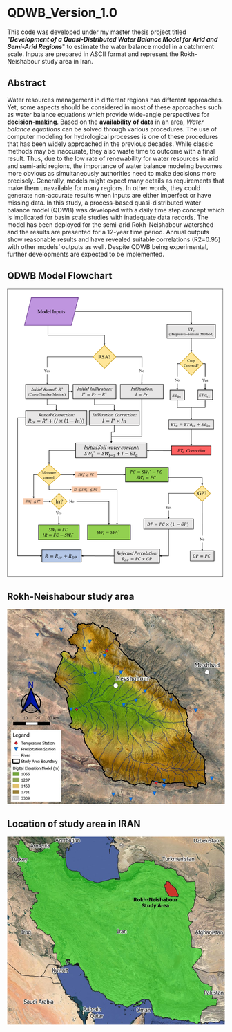 # QDWB_Version_1.0
This code was developed under my master thesis project titled "***Development of a Quasi-Distributed Water Balance Model for Arid and Semi-Arid Regions***" to estimate the water balance model in a catchment scale. Inputs are prepared in ASCII format and represent the Rokh-Neishabour study area in Iran.

## Abstract
Water resources management in different regions has different approaches. Yet, some aspects should be considered in most of these approaches such as water balance equations which provide wide-angle perspectives for **decision-making**. Based on the **availability of data** in an area, *Water balance equations* can be solved through various procedures. The use of computer modeling for hydrological processes is one of these procedures that has been widely approached in the previous decades. While classic methods may be inaccurate, they also waste time to outcome with a final result. Thus, due to the low rate of renewability for water resources in arid and semi-arid regions, the importance of water balance modeling becomes more obvious as simultaneously authorities need to make decisions more precisely. Generally, models might expect many details as requirements that make them unavailable for many regions. In other words, they could generate non-accurate results when inputs are either imperfect or have missing data. In this study, a process-based quasi-distributed water balance model (QDWB) was developed with a daily time step concept which is implicated for basin scale studies with inadequate data records. The model has been deployed for the semi-arid Rokh-Neishabour watershed and the results are presented for a 12-year time period. Annual outputs show reasonable results and have revealed suitable correlations (R2=0.95) with other models’ outputs as well. Despite QDWB being experimental, further developments are expected to be implemented.

## QDWB Model Flowchart
<img src="Flowchart_QDWB.png" width="500"/>

## Rokh-Neishabour study area
<img src="StudyArea_RokhNeishabour.jpg" width="600"/>

## Location of study area in IRAN
<img src="StudyArea_Location_IRAN.jpg" width="600"/>
